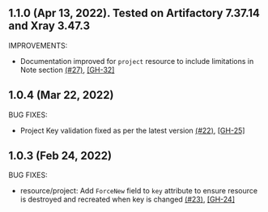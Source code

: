 ## 1.1.0 (Apr 13, 2022). Tested on Artifactory 7.37.14 and Xray 3.47.3

IMPROVEMENTS:

* Documentation improved for `project` resource to include limitations in Note section 
[(#27)](https://github.com/jfrog/terraform-provider-project/issues/27),
[[GH-32]](https://github.com/jfrog/terraform-provider-project/pull/32)

## 1.0.4 (Mar 22, 2022)

BUG FIXES:

* Project Key validation fixed as per the latest version 
[(#22)](https://github.com/jfrog/terraform-provider-project/issues/22),
[[GH-25]](https://github.com/jfrog/terraform-provider-project/pull/25) 

## 1.0.3 (Feb 24, 2022)

BUG FIXES:

* resource/project: Add `ForceNew` field to `key` attribute to ensure resource is destroyed and recreated when key is changed
[(#23)](https://github.com/jfrog/terraform-provider-project/issues/23), 
[[GH-24]](https://github.com/jfrog/terraform-provider-project/pull/24)
  
